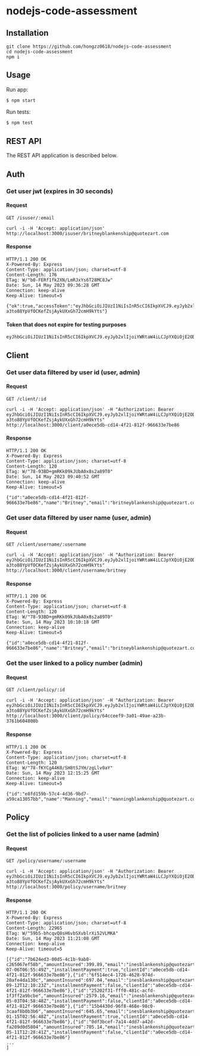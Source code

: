 # nodejs-code-assessment

## Installation

```
git clone https://github.com/hongzz0618/nodejs-code-assessment
cd nodejs-code-assessment
npm i
```

## Usage

Run app:

```bash
$ npm start
```

Run tests:

```bash
$ npm test
```

## REST API

The REST API application is described below.

## Auth

### Get user jwt (expires in 30 seconds)

#### Request

`GET /isuser/:email`

    curl -i -H 'Accept: application/json' http://localhost:3000/isuser/britneyblankenship@quotezart.com

#### Response

    HTTP/1.1 200 OK
    X-Powered-By: Express
    Content-Type: application/json; charset=utf-8
    Content-Length: 176
    ETag: W/"b0-FERf1fk2XN/LmRJxYs6T28MC8Jw"
    Date: Sun, 14 May 2023 09:36:28 GMT
    Connection: keep-alive
    Keep-Alive: timeout=5

    {"ok":true,"accessToken":"eyJhbGciOiJIUzI1NiIsInR5cCI6IkpXVCJ9.eyJyb2xlIjoiYWRtaW4iLCJpYXQiOjE2ODQwNTcyMzQsImV4cCI6MTY4NDA1NzI2NH0.Dj5qjo-a3to88YpVfOCKefZsjAykUXxGh72cmH9kYts"}

#### Token that does not expire for testing purposes

    eyJhbGciOiJIUzI1NiIsInR5cCI6IkpXVCJ9.eyJyb2xlIjoiYWRtaW4iLCJpYXQiOjE2ODQwNTI4Njh9.x7h0_X8yi2GZ7unmSEmoQnEg_kX0jnTi3JY9ubf4ij4

## Client

### Get user data filtered by user id (user, admin)

#### Request

`GET /client/:id`

    curl -i -H 'Accept: application/json' -H "Authorization: Bearer eyJhbGciOiJIUzI1NiIsInR5cCI6IkpXVCJ9.eyJyb2xlIjoiYWRtaW4iLCJpYXQiOjE2ODQwNTcyMzQsImV4cCI6MTY4NDA1NzI2NH0.Dj5qjo-a3to88YpVfOCKefZsjAykUXxGh72cmH9kYts" http://localhost:3000/client/a0ece5db-cd14-4f21-812f-966633e7be86

#### Response

    HTTP/1.1 200 OK
    X-Powered-By: Express
    Content-Type: application/json; charset=utf-8
    Content-Length: 120
    ETag: W/"78-93BD+gmRKk09kJUbA0x8s2a89T0"
    Date: Sun, 14 May 2023 09:40:52 GMT
    Connection: keep-alive
    Keep-Alive: timeout=5

    {"id":"a0ece5db-cd14-4f21-812f-966633e7be86","name":"Britney","email":"britneyblankenship@quotezart.com","role":"admin"}

### Get user data filtered by user name (user, admin)

#### Request

`GET /client/username/:username`

    curl -i -H 'Accept: application/json' -H "Authorization: Bearer eyJhbGciOiJIUzI1NiIsInR5cCI6IkpXVCJ9.eyJyb2xlIjoiYWRtaW4iLCJpYXQiOjE2ODQwNTcyMzQsImV4cCI6MTY4NDA1NzI2NH0.Dj5qjo-a3to88YpVfOCKefZsjAykUXxGh72cmH9kYts" http://localhost:3000/client/username/britney

#### Response

    HTTP/1.1 200 OK
    X-Powered-By: Express
    Content-Type: application/json; charset=utf-8
    Content-Length: 120
    ETag: W/"78-93BD+gmRKk09kJUbA0x8s2a89T0"
    Date: Sun, 14 May 2023 10:10:18 GMT
    Connection: keep-alive
    Keep-Alive: timeout=5

    {"id":"a0ece5db-cd14-4f21-812f-966633e7be86","name":"Britney","email":"britneyblankenship@quotezart.com","role":"admin"}

### Get the user linked to a policy number (admin)

#### Request

`GET /client/policy/:id`

    curl -i -H 'Accept: application/json' -H "Authorization: Bearer eyJhbGciOiJIUzI1NiIsInR5cCI6IkpXVCJ9.eyJyb2xlIjoiYWRtaW4iLCJpYXQiOjE2ODQwNTcyMzQsImV4cCI6MTY4NDA1NzI2NH0.Dj5qjo-a3to88YpVfOCKefZsjAykUXxGh72cmH9kYts" http://localhost:3000/client/policy/64cceef9-3a01-49ae-a23b-3761b604800b

#### Response

    HTTP/1.1 200 OK
    X-Powered-By: Express
    Content-Type: application/json; charset=utf-8
    Content-Length: 120
    ETag: W/"78-fKYCgA4K0/SH8tSJYH/zgLlv0aY"
    Date: Sun, 14 May 2023 12:15:25 GMT
    Connection: keep-alive
    Keep-Alive: timeout=5

    {"id":"e8fd159b-57c4-4d36-9bd7-a59ca13057bb","name":"Manning","email":"manningblankenship@quotezart.com","role":"admin"}

## Policy

### Get the list of policies linked to a user name (admin)

#### Request

`GET /policy/username/:username`

    curl -i -H 'Accept: application/json' -H "Authorization: Bearer eyJhbGciOiJIUzI1NiIsInR5cCI6IkpXVCJ9.eyJyb2xlIjoiYWRtaW4iLCJpYXQiOjE2ODQwNTcyMzQsImV4cCI6MTY4NDA1NzI2NH0.Dj5qjo-a3to88YpVfOCKefZsjAykUXxGh72cmH9kYts" http://localhost:3000/policy/username/britney

#### Response

    HTTP/1.1 200 OK
    X-Powered-By: Express
    Content-Type: application/json; charset=utf-8
    Content-Length: 22965
    ETag: W/"59b5-bhcqvQ8sH6vbSXvblrXi52VLMKA"
    Date: Sun, 14 May 2023 11:21:08 GMT
    Connection: keep-alive
    Keep-Alive: timeout=5

    [{"id":"7b624ed3-00d5-4c1b-9ab8-c265067ef58b","amountInsured":399.89,"email":"inesblankenship@quotezart.com","inceptionDate":"2015-07-06T06:55:49Z","installmentPayment":true,"clientId":"a0ece5db-cd14-4f21-812f-966633e7be86"},{"id":"6f514ec4-1726-4628-974d-20afe4da130c","amountInsured":697.04,"email":"inesblankenship@quotezart.com","inceptionDate":"2014-09-12T12:10:23Z","installmentPayment":false,"clientId":"a0ece5db-cd14-4f21-812f-966633e7be86"},{"id":"25202f31-fff0-481c-acfd-1f3ff2a9bcbe","amountInsured":2579.16,"email":"inesblankenship@quotezart.com","inceptionDate":"2016-05-03T04:58:48Z","installmentPayment":false,"clientId":"a0ece5db-cd14-4f21-812f-966633e7be86"},{"id":"15b4430d-96f8-468e-98c0-3caaf8b0b3b6","amountInsured":645.65,"email":"inesblankenship@quotezart.com","inceptionDate":"2016-01-15T02:56:48Z","installmentPayment":true,"clientId":"a0ece5db-cd14-4f21-812f-966633e7be86"},{"id":"0df3bcef-7a14-4dd7-a42d-fa209d0d5804","amountInsured":705.14,"email":"inesblankenship@quotezart.com","inceptionDate":"2014-05-11T12:28:41Z","installmentPayment":false,"clientId":"a0ece5db-cd14-4f21-812f-966633e7be86"}
    ...
    ]
